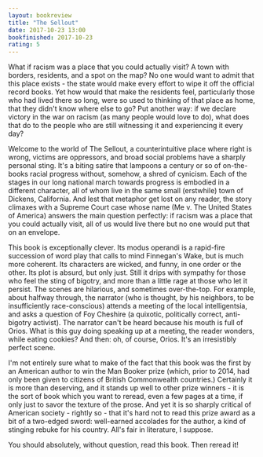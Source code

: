 ```yaml
---
layout: bookreview
title: "The Sellout"
date: 2017-10-23 13:00
bookfinished: 2017-10-23
rating: 5
---
```


What if racism was a place that you could actually visit? A town with borders, residents, and a spot on the map? No one would want to admit that this place exists - the state would make every effort to wipe it off the official record books. Yet how would that make the residents feel, particularly those who had lived there so long, were so used to thinking of that place as home, that they didn't know where else to go? Put another way: if we declare victory in the war on racism (as many people would love to do), what does that do to the people who are still witnessing it and experiencing it every day?



Welcome to the world of The Sellout, a counterintuitive place where right is wrong, victims are oppressors, and broad social problems have a sharply personal sting. It's a biting satire that lampoons a century or so of on-the-books racial progress without, somehow, a shred of cynicism. Each of the stages in our long national march towards progress is embodied in a different character, all of whom live in the same small (erstwhile) town of Dickens, California. And lest that metaphor get lost on any reader, the story climaxes with a Supreme Court case whose name (Me v. The United States of America) answers the main question perfectly: if racism was a place that you could actually visit, all of us would live there but no one would put that on an envelope.



This book is exceptionally clever. Its modus operandi is a rapid-fire succession of word play that calls to mind Finnegan's Wake, but is much more coherent. Its characters are wicked, and funny, in one order or the other. Its plot is absurd, but only just. Still it drips with sympathy for those who feel the sting of bigotry, and more than a little rage at those who let it persist. The scenes are hilarious, and sometimes over-the-top. For example, about halfway through, the narrator (who is thought, by his neighbors, to be insufficiently race-conscious) attends a meeting of the local intelligentsia, and asks a question of Foy Cheshire (a quixotic, politically correct, anti-bigotry activist). The narrator can't be heard because his mouth is full of Orios. What is this guy doing speaking up at a meeting, the reader wonders, while eating cookies? And then: oh, of course, Orios. It's an irresistibly perfect scene.



I'm not entirely sure what to make of the fact that this book was the first by an American author to win the Man Booker prize (which, prior to 2014, had only been given to citizens of British Commonwealth countries.) Certainly it is more than deserving, and it stands up well to other prize winners - it is the sort of book which you want to reread, even a few pages at a time, if only just to savor the texture of the prose. And yet it is so sharply critical of American society - rightly so - that it's hard not to read this prize award as a bit of a two-edged sword: well-earned accolades for the author, a kind of stinging rebuke for his country. All's fair in literature, I suppose.



You should absolutely, without question, read this book. Then reread it!